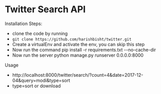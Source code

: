 # Twitter Search API

Installation Steps:

 * clone the code by running 
 * ```git clone https://github.com/harishbisht/twitter.git```
 * Create a virtualEnv and activate the env, you can skip this step
 * Now run the command pip install -r requirements.txt --no-cache-dir
 * Now run the server python manage.py runserver 0.0.0.0:8000

Usage

 * http://localhost:8000/twitter/search/?count=4&date=2017-12-04&query=modi&type=sort
 * type=sort or download